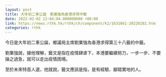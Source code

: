 ```yaml
---
layout: post
title: 大年初二車公誕　劉業強為香港求得中籤
date: 2022-02-02 12:04:04.000000000 +08:00
link: https://news.rthk.hk/rthk/ch/component/k2/1631661-20220202.htm
categories: rthk
---
```


今日是大年初二車公誕，鄉議局主席劉業強為香港求得第三十八籤的中籤。

劉業強說，據他理解，籤文是指在疫情肆虐下，本港要繼續努力，一步一步、不要操之過急，就可以走出疫情困境。

至於未來特首人選，他就說，籤文應該是指，是有經驗、腳踏實地的人。
